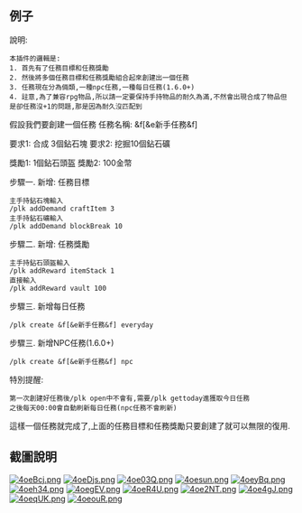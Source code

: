 ## 例子
說明:
```
本插件的邏輯是:
1. 首先有了任務目標和任務獎勵
2. 然後將多個任務目標和任務獎勵組合起來創建出一個任務
3. 任務現在分為倆類,一種npc任務,一種每日任務(1.6.0+)
4. 註意,為了兼容rpg物品,所以請一定要保持手持物品的耐久為滿,不然會出現合成了物品但是卻任務沒+1的問題,那是因為耐久沒匹配到
```
假設我們要創建一個任務
任務名稱: &f[&e新手任務&f]

要求1: 合成 3個鉆石塊
要求2: 挖掘10個鉆石礦

獎勵1: 1個鉆石頭盔
獎勵2: 100金幣

步驟一. 新增: 任務目標
```
主手持鉆石塊輸入
/plk addDemand craftItem 3
主手持鉆石礦輸入
/plk addDemand blockBreak 10
```
步驟二. 新增: 任務獎勵
```
主手持鉆石頭盔輸入
/plk addReward itemStack 1
直接輸入
/plk addReward vault 100
```

步驟三. 新增每日任務
```
/plk create &f[&e新手任務&f] everyday
```

步驟三. 新增NPC任務(1.6.0+)
```
/plk create &f[&e新手任務&f] npc
```

特別提醒:
```
第一次創建好任務後/plk open中不會有,需要/plk gettoday進獲取今日任務
之後每天00:00會自動刷新每日任務(npc任務不會刷新)
```


這樣一個任務就完成了,上面的任務目標和任務獎勵只要創建了就可以無限的復用.
## 截圖說明
[![4oeBcj.png](https://z3.ax1x.com/2021/09/30/4oeBcj.png)](https://imgtu.com/i/4oeBcj)
[![4oeDjs.png](https://z3.ax1x.com/2021/09/30/4oeDjs.png)](https://imgtu.com/i/4oeDjs)
[![4oe03Q.png](https://z3.ax1x.com/2021/09/30/4oe03Q.png)](https://imgtu.com/i/4oe03Q)
[![4oesun.png](https://z3.ax1x.com/2021/09/30/4oesun.png)](https://imgtu.com/i/4oesun)
[![4oeyBq.png](https://z3.ax1x.com/2021/09/30/4oeyBq.png)](https://imgtu.com/i/4oeyBq)
[![4oeh34.png](https://z3.ax1x.com/2021/09/30/4oeh34.png)](https://imgtu.com/i/4oeh34)
[![4oegEV.png](https://z3.ax1x.com/2021/09/30/4oegEV.png)](https://imgtu.com/i/4oegEV)
[![4oeR4U.png](https://z3.ax1x.com/2021/09/30/4oeR4U.png)](https://imgtu.com/i/4oeR4U)
[![4oe2NT.png](https://z3.ax1x.com/2021/09/30/4oe2NT.png)](https://imgtu.com/i/4oe2NT)
[![4oe4gJ.png](https://z3.ax1x.com/2021/09/30/4oe4gJ.png)](https://imgtu.com/i/4oe4gJ)
[![4oeqUK.png](https://z3.ax1x.com/2021/09/30/4oeqUK.png)](https://imgtu.com/i/4oeqUK)
[![4oeouR.png](https://z3.ax1x.com/2021/09/30/4oeouR.png)](https://imgtu.com/i/4oeouR)
